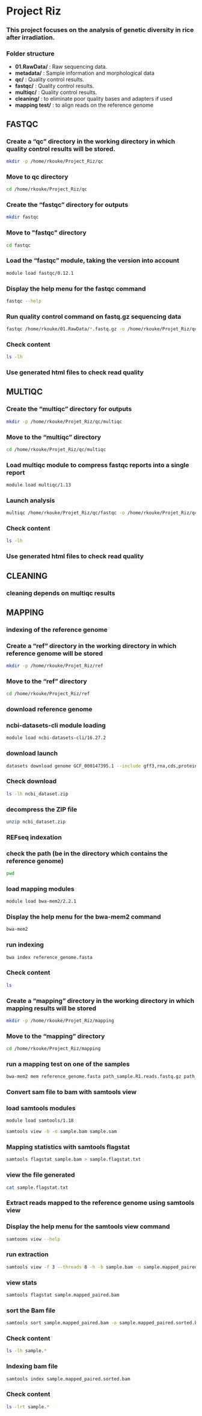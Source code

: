 
# Project Riz

### This project focuses on the analysis of genetic diversity in rice after irradiation.

### Folder structure

- **01.RawData/** : Raw sequencing data.
- **metadata/** : Sample information and morphological data 
- **qc/** : Quality control results.
- **fastqc/** : Quality control results.
- **multiqc/** : Quality control results.
- **cleaning/** : to eliminate poor quality bases and adapters if used
- **mapping test/** : to align reads on the reference genome

##  FASTQC

### Create a “qc” directory in the working directory in which quality control results will be stored.

```bash
mkdir -p /home/rkouke/Project_Riz/qc
```
### Move to qc directory

```bash
cd /home/rkouke/Project_Riz/qc
```

### Create the “fastqc” directory for outputs

```bash
mkdir fastqc
```

### Move to "fastqc" directory

```bash
cd fastqc
```

### Load the “fastqc” module, taking the version into account

```bash
module load fastqc/0.12.1
```
### Display the help menu for the fastqc command

```bash
fastqc --help
```

### Run quality control command on fastq.gz sequencing data

```bash
fastqc /home/rkouke/01.RawData/*.fastq.gz -o /home/rkouke/Projet_Riz/qc/fastqc
```

### Check content
```bash
ls -lh
```

### Use generated html files to check read quality 

##  MULTIQC

### Create the “multiqc” directory for outputs 

```bash
mkdir -p /home/rkouke/Projet_Riz/qc/multiqc
```

### Move to the “multiqc” directory

```bash
cd /home/rkouke/Projet_Riz/qc/multiqc
```

### Load multiqc module to compress fastqc reports into a single report

```bash
module load multiqc/1.13
```

### Launch analysis

```bash
multiqc /home/rkouke/Projet_Riz/qc/fastqc -o /home/rkouke/Projet_Riz/qc/multiqc
```

### Check content
```bash
ls -lh
```

### Use generated html files to check read quality

## CLEANING

### cleaning depends on multiqc results

## MAPPING

### indexing of the reference genome

### Create a “ref” directory in the working directory in which reference genome will be stored

```bash
mkdir -p /home/rkouke/Projet_Riz/ref
```
### Move to the “ref” directory

```bash
cd /home/rkouke/Project_Riz/ref
```
### download reference genome
### ncbi-datasets-cli module loading

```bash
module load ncbi-datasets-cli/16.27.2
```
### download launch 
```bash
datasets download genome GCF_000147395.1 --include gff3,rna,cds,protein,genome,seq-report
```
### Check download 

```bash
ls -lh ncbi_dataset.zip
```
### decompress the ZIP file

```bash
unzip ncbi_dataset.zip
```

### REFseq indexation
### check the path (be in the directory which contains the reference genome)

```bash
pwd
```
### load mapping modules

```bash
module load bwa-mem2/2.2.1
```
 ### Display the help menu for the bwa-mem2 command

```bash
bwa-mem2 
```
### run indexing

```bash
bwa index reference_genome.fasta
```

### Check content

```bash
ls 
```

### Create a “mapping” directory in the working directory in which mapping results will be stored

```bash
mkdir -p /home/rkouke/Projet_Riz/mapping
```
### Move to the “mapping” directory

```bash
cd /home/rkouke/Project_Riz/mapping
```
### run a mapping test on one of the samples

```bash
bwa-mem2 mem reference_genome.fasta path_sample.R1.reads.fastq.gz path_sample.R2.reads.fastq.gz -t 8 -o sample.sam
```

### Convert sam file to bam with samtools view
###  load samtools modules

```bash
module load samtools/1.18 
```

```bash
samtools view -b -o sample.bam sample.sam 
```
### Mapping statistics with samtools flagstat

```bash
samtools flagstat sample.bam > sample.flagstat.txt
```
### view the file generated

```bash
cat sample.flagstat.txt 
```
### Extract reads mapped to the reference genome using samtools view

### Display the help menu for the samtools view command

```bash
samtooms view --help
```
### run extraction
```bash
samtools view -f 3 --threads 8 -h -b sample.bam -o sample.mapped_paired.bam
```
### view stats

```bash
samtools flagstat sample.mapped_paired.bam
```
### sort the Bam file

```bash
samtools sort sample.mapped_paired.bam -o sample.mapped_paired.sorted.bam --threads 8
```
### Check content

```bash
ls -lh sample.*
```

### Indexing bam file

```bash
samtools index sample.mapped_paired.sorted.bam
```
### Check content

```bash
ls -lrt sample.*
```




